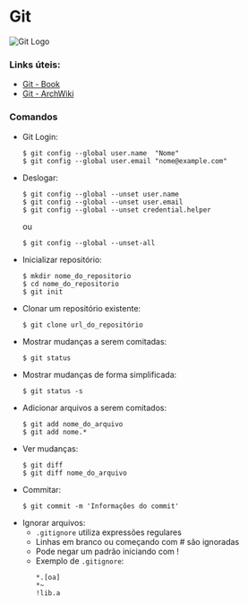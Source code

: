 # Git
![Git Logo]()

### Links úteis:
  * [Git - Book](https://git-scm.com/book/en/v2)
  * [Git - ArchWiki](https://wiki.archlinux.org/title/Git)

### Comandos
  * Git Login:
    ````
    $ git config --global user.name  "Nome"
    $ git config --global user.email "nome@example.com"
    ````
  * Deslogar:
    ````
    $ git config --global --unset user.name
    $ git config --global --unset user.email
    $ git config --global --unset credential.helper
    ````
    ou
    ````
    $ git config --global --unset-all
    ````
  * Inicializar repositório:
    ````
    $ mkdir nome_do_repositorio
    $ cd nome_do_repositorio
    $ git init
    ````
  * Clonar um repositório existente:
    ````
    $ git clone url_do_repositório
    ````
  * Mostrar mudanças a serem comitadas:
    ````
    $ git status
    ````
  * Mostrar mudanças de forma simplificada:
    ````
    $ git status -s
    ````
  * Adicionar arquivos a serem comitados:
    ````
    $ git add nome_do_arquivo
    $ git add nome.*
    ````
  * Ver mudanças:
    ````
    $ git diff
    $ git diff nome_do_arquivo
    ````
  * Commitar:
    ````
    $ git commit -m 'Informações do commit'
    ````
  * Ignorar arquivos:
    * `.gitignore` utiliza expressões regulares
    * Linhas em branco ou começando com # são ignoradas
    * Pode negar um padrão iniciando com !
    * Exemplo de `.gitignore`:
      ````
      *.[oa]
      *~
      !lib.a
      ````
